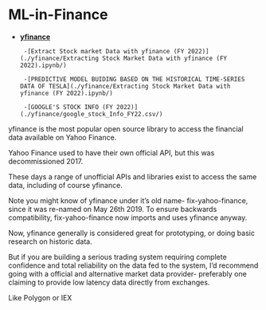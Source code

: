 # ML-in-Finance


- [**yfinance**](./yfinance/)
       
       -[Extract Stock market Data with yfinance (FY 2022)](./yfinance/Extracting Stock Market Data with yfinance (FY 2022).ipynb/)
       
       -[PREDICTIVE MODEL BUIDING BASED ON THE HISTORICAL TIME-SERIES DATA OF TESLA](./yfinance/Extracting Stock Market Data with yfinance (FY 2022).ipynb/)
       
       -[GOOGLE'S STOCK INFO (FY 2022)](./yfinance/google_stock_Info_FY22.csv/)
       

yfinance is the most popular open source library to access the financial data available on Yahoo Finance.

Yahoo Finance used to have their own official API, but this was decommissioned 2017.

These days a range of unofficial APIs and libraries exist to access the same data, including of course yfinance.

Note you might know of yfinance under it’s old name- fix-yahoo-finance, since it was re-named on May 26th 2019. To ensure backwards compatibility, fix-yahoo-finance now imports and uses yfinance anyway.

Now, yfinance generally is considered great for prototyping, or doing basic research on historic data.

But if you are building a serious trading system requiring complete confidence and total reliability on the data fed to the system, I’d recommend going with a official and alternative market data provider- preferably one claiming to provide low latency data directly from exchanges.

Like Polygon or IEX


   
